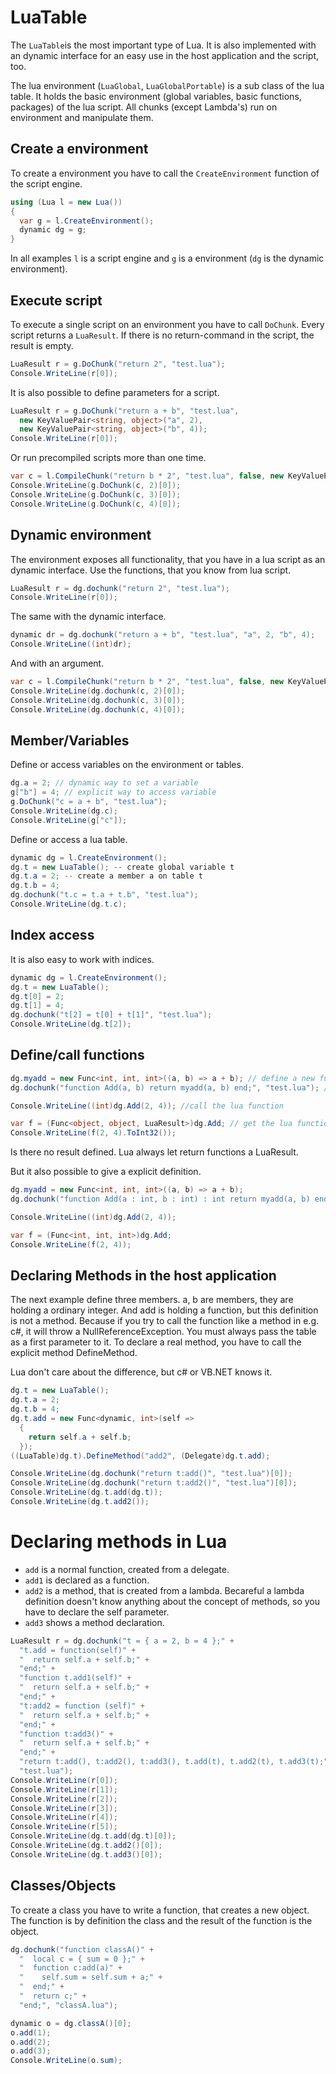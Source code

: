 # LuaTable

The `LuaTable`is the most important type of Lua. It is also implemented with an dynamic 
interface for an easy use in the host application and the script, too.

The lua environment (`LuaGlobal`, `LuaGlobalPortable`) is a sub class of the lua table. It holds 
the basic environment (global variables, basic functions, packages) of 
the lua script. All chunks (except Lambda's) run on environment and manipulate them.

## Create a environment

To create a environment you have to call the `CreateEnvironment` function of the script engine.

```C#
using (Lua l = new Lua())
{
  var g = l.CreateEnvironment();
  dynamic dg = g;
}
```

In all examples `l` is a script engine and `g` is a environment (`dg` is the dynamic environment).

## Execute script

To execute a single script on an environment you have to call `DoChunk`. Every script returns a `LuaResult`. If there is no return-command in the script, the result is empty.

```C#
LuaResult r = g.DoChunk("return 2", "test.lua");
Console.WriteLine(r[0]);
```

It is also possible to define parameters for a script.

```C#
LuaResult r = g.DoChunk("return a + b", "test.lua",
  new KeyValuePair<string, object>("a", 2),
  new KeyValuePair<string, object>("b", 4));
Console.WriteLine(r[0]);
```

Or run precompiled scripts more than one time.

```C#
var c = l.CompileChunk("return b * 2", "test.lua", false, new KeyValuePair<string, Type>("b", typeof(int)));
Console.WriteLine(g.DoChunk(c, 2)[0]);
Console.WriteLine(g.DoChunk(c, 3)[0]);
Console.WriteLine(g.DoChunk(c, 4)[0]);
```

## Dynamic environment

The environment exposes all functionality, that you have in a lua script as an dynamic interface. Use the functions, that you know from lua script.

```C#
LuaResult r = dg.dochunk("return 2", "test.lua");
Console.WriteLine(r[0]);
```

The same with the dynamic interface.

```C#
dynamic dr = dg.dochunk("return a + b", "test.lua", "a", 2, "b", 4);
Console.WriteLine((int)dr);
```

And with an argument.

```C#
var c = l.CompileChunk("return b * 2", "test.lua", false, new KeyValuePair<string, Type>("b", typeof(int)));
Console.WriteLine(dg.dochunk(c, 2)[0]);
Console.WriteLine(dg.dochunk(c, 3)[0]);
Console.WriteLine(dg.dochunk(c, 4)[0]);
```

## Member/Variables

Define or access variables on the environment or tables.

```C#
dg.a = 2; // dynamic way to set a variable
g["b"] = 4; // explicit way to access variable
g.DoChunk("c = a + b", "test.lua");
Console.WriteLine(dg.c);
Console.WriteLine(g["c"]);
```

Define or access a lua table.

```C#
dynamic dg = l.CreateEnvironment();
dg.t = new LuaTable(); -- create global variable t
dg.t.a = 2; -- create a member a on table t
dg.t.b = 4;
dg.dochunk("t.c = t.a + t.b", "test.lua");
Console.WriteLine(dg.t.c);
```

## Index access

It is also easy to work with indices.

```C#
dynamic dg = l.CreateEnvironment();
dg.t = new LuaTable();
dg.t[0] = 2;
dg.t[1] = 4;
dg.dochunk("t[2] = t[0] + t[1]", "test.lua");
Console.WriteLine(dg.t[2]);
```

## Define/call functions

```C#
dg.myadd = new Func<int, int, int>((a, b) => a + b); // define a new function in c#
dg.dochunk("function Add(a, b) return myadd(a, b) end;", "test.lua"); // define a new function in lua that calls the c# function

Console.WriteLine((int)dg.Add(2, 4)); //call the lua function

var f = (Func<object, object, LuaResult>)dg.Add; // get the lua function
Console.WriteLine(f(2, 4).ToInt32());
```

Is there no result defined. Lua always let return functions a LuaResult.

But it also possible to give a explicit definition.

```C#
dg.myadd = new Func<int, int, int>((a, b) => a + b);
dg.dochunk("function Add(a : int, b : int) : int return myadd(a, b) end;", "test.lua");

Console.WriteLine((int)dg.Add(2, 4));

var f = (Func<int, int, int>)dg.Add;
Console.WriteLine(f(2, 4));
```

## Declaring Methods in the host application

The next example define three members. a, b are members, they are holding 
a ordinary integer. And add is holding a function, but this definition is not 
a method. Because if you try to call the function like a method in e.g. c#, 
it will throw a NullReferenceException. You must always pass the table as a 
first parameter to it. To declare a real method, you have to call the explicit 
method DefineMethod.

Lua don't care about the difference, but c# or VB.NET knows it.

```C#
dg.t = new LuaTable();
dg.t.a = 2;
dg.t.b = 4;
dg.t.add = new Func<dynamic, int>(self => 
  {
    return self.a + self.b;
  });
((LuaTable)dg.t).DefineMethod("add2", (Delegate)dg.t.add);

Console.WriteLine(dg.dochunk("return t:add()", "test.lua")[0]);
Console.WriteLine(dg.dochunk("return t:add2()", "test.lua")[0]);
Console.WriteLine(dg.t.add(dg.t));
Console.WriteLine(dg.t.add2());
```

# Declaring methods in Lua

* `add` is a normal function, created from a delegate.
* `add1` is declared as a function.
* `add2` is a method, that is created from a lambda. Becareful a lambda definition doesn't know anything about the concept of methods, so you have to declare the self parameter.
* `add3` shows a method declaration.

```C#
LuaResult r = dg.dochunk("t = { a = 2, b = 4 };" +
  "t.add = function(self)" +
  "  return self.a + self.b;" +
  "end;" +
  "function t.add1(self)" +
  "  return self.a + self.b;" +
  "end;" +
  "t:add2 = function (self)" +
  "  return self.a + self.b;" +
  "end;" +
  "function t:add3()" +
  "  return self.a + self.b;" +
  "end;" +
  "return t:add(), t:add2(), t:add3(), t.add(t), t.add2(t), t.add3(t);", 
  "test.lua");
Console.WriteLine(r[0]);
Console.WriteLine(r[1]);
Console.WriteLine(r[2]);
Console.WriteLine(r[3]);
Console.WriteLine(r[4]);
Console.WriteLine(r[5]);
Console.WriteLine(dg.t.add(dg.t)[0]);
Console.WriteLine(dg.t.add2()[0]);
Console.WriteLine(dg.t.add3()[0]);
```

## Classes/Objects

To create a class you have to write a function, that creates a new object. The function is by definition the class and the result of the function is the object.

```C#
dg.dochunk("function classA()" +
  "  local c = { sum = 0 };" +
  "  function c:add(a)" +
  "    self.sum = self.sum + a;" +
  "  end;" +
  "  return c;" +
  "end;", "classA.lua");

dynamic o = dg.classA()[0];
o.add(1);
o.add(2);
o.add(3);
Console.WriteLine(o.sum);
```
